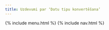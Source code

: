 ```yaml
---
title: Uzdevumi par ‘Datu tipu konvertēšana’
---
```


{% include menu.html %}
{% include nav.html %}